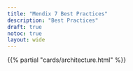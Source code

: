 ```yaml
---
title: "Mendix 7 Best Practices"
description: "Best Practices"
draft: true
notoc: true
layout: wide
---
```


{{% partial "cards/architecture.html" %}}
